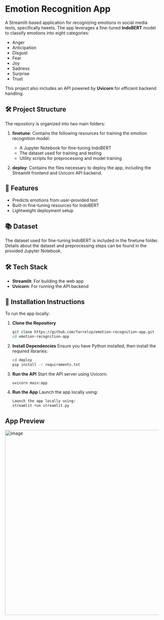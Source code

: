 # Emotion Recognition App  

A Streamlit-based application for recognizing emotions in social media texts, specifically tweets. The app leverages a fine-tuned **IndoBERT** model to classify emotions into eight categories:  
- Anger  
- Anticipation  
- Disgust  
- Fear  
- Joy  
- Sadness  
- Surprise  
- Trust  

This project also includes an API powered by **Uvicorn** for efficient backend handling.  

## 🛠 Project Structure  
The repository is organized into two main folders:  
1. **finetune**: Contains the following resources for training the emotion recognition model:  
   - A Jupyter Notebook for fine-tuning IndoBERT  
   - The dataset used for training and testing  
   - Utility scripts for preprocessing and model training  

2. **deploy**: Contains the files necessary to deploy the app, including the Streamlit frontend and Uvicorn API backend.  

## 🚀 Features  
- Predicts emotions from user-provided text  
- Built-in fine-tuning resources for IndoBERT  
- Lightweight deployment setup

## 📚 Dataset
The dataset used for fine-tuning IndoBERT is included in the finetune folder. Details about the dataset and preprocessing steps can be found in the provided Jupyter Notebook.

## 🛠 Tech Stack  
- **Streamlit**: For building the web app  
- **Uvicorn**: For running the API backend  

## 🔧 Installation Instructions  
To run the app locally:  

1. **Clone the Repository**  
   ```bash
   git clone https://github.com/farrelsp/emotion-recognition-app.git
   cd emotion-recognition-app
   
2. **Install Dependencies**
   Ensure you have Python installed, then install the required libraries:
   ```bash
   cd deploy
   pip install -r requirements.txt

3. **Run the API**
   Start the API server using Uvicorn:
   ```bash
   uvicorn main:app

4. **Run the App**
   Launch the app locally using:
   ```bash
   Launch the app locally using:
   streamlit run streamlit.py
   
## App Preview 
<img width="605" alt="image" src="https://github.com/user-attachments/assets/86ad26fb-b365-4daf-ba1d-dcdeb6758d74">
